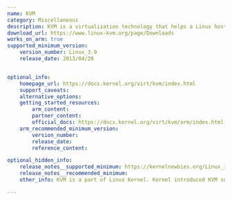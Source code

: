 ```yaml
---
name: KVM
category: Miscellaneous
description: KVM is a virtualization technology that helps a Linux host machine to create and run multiple virtual machines. KVM is a part of the Linux kernel, so it benefits from all Linux updates and fixes.
download_url: https://www.linux-kvm.org/page/Downloads
works_on_arm: true
supported_minimum_version:
    version_number: Linux_3.9
    release_date: 2013/04/28


optional_info:
    homepage_url: https://docs.kernel.org/virt/kvm/index.html
    support_caveats:
    alternative_options:
    getting_started_resources:
        arm_content:
        partner_content:
        official_docs: https://docs.kernel.org/virt/kvm/arm/index.html
    arm_recommended_minimum_version:
        version_number:
        release_date:
        reference_content:

optional_hidden_info:
    release_notes__supported_minimum: https://kernelnewbies.org/Linux_3.9#KVM_support_in_ARM_architectures
    release_notes__recommended_minimum:
    other_info: KVM is a part of Linux Kernel. Kernel introduced KVM support in ARM architectures in version 3.9.

---
```

